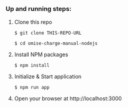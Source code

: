 ##
### Up and running steps:

1. Clone this repo
	```
	$ git clone THIS-REPO-URL
	```
	```
	$ cd omise-charge-manual-nodejs
	```
2. Install NPM packages
	```
	$ npm install
	```

3. Initialize & Start application
	```
	$ npm run app
	```

4. Open your browser at http://localhost:3000